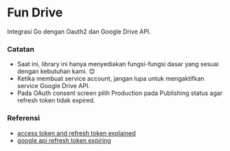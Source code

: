 # Fun Drive

Integrasi Go dengan Oauth2 dan Google Drive API.  

### Catatan
- Saat ini, library ini hanya menyediakan fungsi-fungsi dasar yang sesuai dengan kebutuhan kami. 😊
- Ketika membuat service account, jangan lupa untuk mengaktifkan service Google Drive API.
- Pada OAuth consent screen pilih Production pada Publishing status agar refresh token tidak expired.


### Referensi

- [access token and refresh token explained](https://medium.com/starthinker/google-oauth-2-0-access-token-and-refresh-token-explained-cccf2fc0a6d9)
- [google api refresh token expiring](https://stackoverflow.com/questions/71375097/google-api-refresh-token-expiring)
